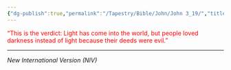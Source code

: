 ```yaml
---
{"dg-publish":true,"permalink":"/Tapestry/Bible/John/John 3_19/","title":"John 3:19","hide":true,"tags":["bible-verse"],"dgHomeLink":true,"dgShowLocalGraph":true,"dgEnableSearch":true}
---
```


<font color="#ff0000">“This is the verdict: Light has come into the world, but people loved darkness instead of light because their deeds were evil.”</font>

---
*New International Version (NIV)*

